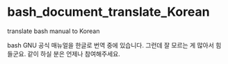 # bash_document_translate_Korean
translate bash manual to Korean

bash GNU 공식 매뉴얼을 한글로 번역 중에 있습니다. 그런데 잘 모르는 게 많아서 
힘들군요. 같이 하실 분은 언제나 참여해주세요.
